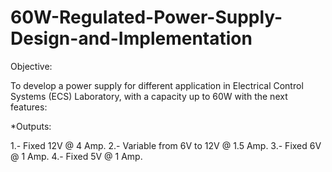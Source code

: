 # 60W-Regulated-Power-Supply-Design-and-Implementation

Objective: 

To develop a power supply for different application in Electrical Control Systems (ECS) Laboratory, with a capacity up to 60W with the next features: 

*Outputs:

1.- Fixed 12V @ 4 Amp.
2.- Variable from 6V to 12V @ 1.5 Amp.
3.- Fixed 6V @ 1 Amp.
4.- Fixed 5V @ 1 Amp.

